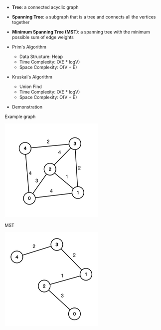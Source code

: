 - **Tree**: a connected acyclic graph
- **Spanning Tree**: a subgraph that is a tree and connects all the vertices together
- **Minimum Spanning Tree (MST)**: a spanning tree with the minimum possible sum of edge weights
- Prim's Algorithm
  - Data Structure: Heap
  - Time Complexity: O(E \* logV)
  - Space Complexity: O(V + E)
- Kruskal's Algorithm

  - Union Find
  - Time Complexity: O(E \* logV)
  - Space Complexity: O(V + E)

- Demonstration

Example graph

![mst1](../../assets/mst_1.png)

MST

![mst2](../../assets/mst_2.png)
